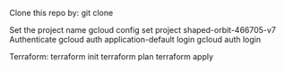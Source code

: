 Clone this repo by: git clone <repo>

Set the project name
    gcloud config set project shaped-orbit-466705-v7
Authenticate
    gcloud auth application-default login
    gcloud auth login

Terraform:
    terraform init
    terraform plan
    terraform apply




